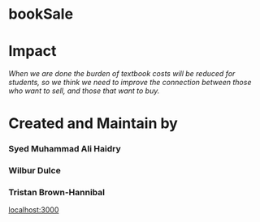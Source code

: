 # bookSale

# Impact

*When we are done the burden of textbook costs will be reduced for students, so we think we need to improve the connection between those who want to sell, and those that want to buy.*

# Created and Maintain by 

### Syed Muhammad Ali Haidry

### Wilbur Dulce

### Tristan Brown-Hannibal

[localhost:3000](http://localhost:3000)

